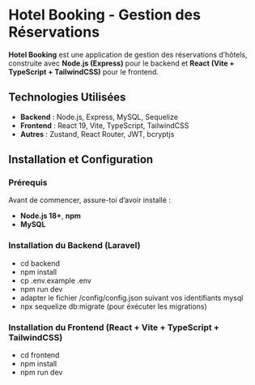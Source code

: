 # Hotel Booking - Gestion des Réservations

**Hotel Booking** est une application de gestion des réservations d’hôtels, construite avec **Node.js (Express)** pour le backend et **React (Vite + TypeScript + TailwindCSS)** pour le frontend.

## Technologies Utilisées

- **Backend** : Node.js, Express, MySQL, Sequelize
- **Frontend** : React 19, Vite, TypeScript, TailwindCSS
- **Autres** : Zustand, React Router, JWT, bcryptjs

## Installation et Configuration

### Prérequis

Avant de commencer, assure-toi d’avoir installé :

- **Node.js 18+**, **npm**
- **MySQL**
  
### Installation du Backend (Laravel)


- cd backend
- npm install
- cp .env.example .env
- npm run dev
- adapter le fichier /config/config.json suivant vos identifiants mysql
- npx sequelize db:migrate (pour éxécuter les migrations)

### Installation du Frontend (React + Vite + TypeScript + TailwindCSS)

- cd frontend
- npm install
- npm run dev
